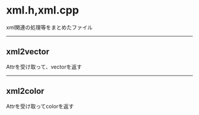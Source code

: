 # xml.h,xml.cpp
xml関連の処理等をまとめたファイル

---

## xml2vector
Attrを受け取って、vectorを返す

---

## xml2color
Attrを受け取ってcolorを返す